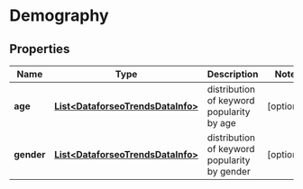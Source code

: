 

# Demography


## Properties

| Name | Type | Description | Notes |
|------------ | ------------- | ------------- | -------------|
|**age** | [**List&lt;DataforseoTrendsDataInfo&gt;**](DataforseoTrendsDataInfo.md) | distribution of keyword popularity by age |  [optional] |
|**gender** | [**List&lt;DataforseoTrendsDataInfo&gt;**](DataforseoTrendsDataInfo.md) | distribution of keyword popularity by gender |  [optional] |



